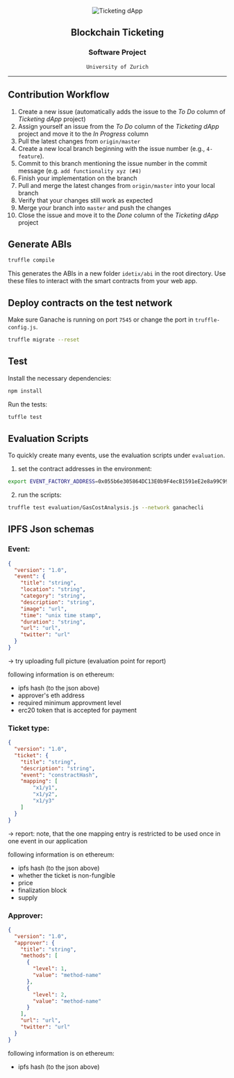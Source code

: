 <p align="center">
    <img src="https://raw.githubusercontent.com/bc-ticketing/guest-client/master/docs/img/ticket-icon.png" alt="Ticketing dApp" align="center">
</p>

<h2 align="center">Blockchain Ticketing</h2>
<h3 align="center">Software Project</h3>
<div align="center"><code >University of Zurich</code></div>

---


## Contribution Workflow

1. Create a new issue (automatically adds the issue to the _To Do_ column of _Ticketing dApp_ project)
2. Assign yourself an issue from the _To Do_ column of the _Ticketing dApp_ project and move it to the _In Progress_ column
3. Pull the latest changes from `origin/master`
4. Create a new local branch beginning with the issue number (e.g., `4-feature`).
5. Commit to this branch mentioning the issue number in the commit message (e.g. `add functionality xyz (#4)`
6. Finish your implementation on the branch
7. Pull and merge the latest changes from `origin/master` into your local branch
8. Verify that your changes still work as expected
9. Merge your branch into `master` and push the changes
10. Close the issue and move it to the _Done_ column of the _Ticketing dApp_ project
## Generate ABIs

```bash
truffle compile
```

This generates the ABIs in a new folder `idetix/abi` in the root directory. Use these files to interact with the smart contracts from your web app.

## Deploy contracts on the test network

Make sure Ganache is running on port `7545` or change the port in `truffle-config.js`.

```bash
truffle migrate --reset
```

## Test

Install the necessary dependencies:

```bash
npm install
```

Run the tests:

```bash
tuffle test
```

## Evaluation Scripts

To quickly create many events, use the evaluation scripts under `evaluation`.

1. set the contract addresses in the environment:

```bash
export EVENT_FACTORY_ADDRESS=0x055b6e305864DC13E0b9F4ecB1591eE2e8a99C99  IDENTITY_ADDRESS=0x067b6772E882b541121a2af3Cf947E27D1edf4E9 TEST_ERC20_ADDRESS=0xf88D4b83Aa41d7E810d7235cC19365F0e522730C
```

2. run the scripts:

```bash
truffle test evaluation/GasCostAnalysis.js --network ganachecli
```

## IPFS Json schemas
### Event:
```json
{
  "version": "1.0",
  "event": {
    "title": "string",
    "location": "string",
    "category": "string",
    "description": "string",
    "image": "url",
    "time": "unix time stamp",
    "duration": "string",
    "url": "url",
    "twitter": "url"
  }
}
```
-> try uploading full picture (evaluation point for report)

following information is on ethereum:
- ipfs hash (to the json above)
- approver's eth address
- required minimum approvment level
- erc20 token that is accepted for payment

### Ticket type:
```json
{
  "version": "1.0",
  "ticket": {
    "title": "string",
    "description": "string",
    "event": "constractHash",
    "mapping": [
        "x1/y1",
        "x1/y2",
        "x1/y3"
    ]
  }
}
```
-> report: note, that the one mapping entry is restricted to be used once in one event in our application

following information is on ethereum:
- ipfs hash (to the json above)
- whether the ticket is non-fungible
- price
- finalization block
- supply


### Approver:
```json
{
  "version": "1.0",
  "approver": {
    "title": "string",
    "methods": [
      {
        "level": 1,
        "value": "method-name"
      },
      {
        "level": 2,
        "value": "method-name"
      }
    ],
    "url": "url",
    "twitter": "url"
  }
}
```

following information is on ethereum:
- ipfs hash (to the json above)


